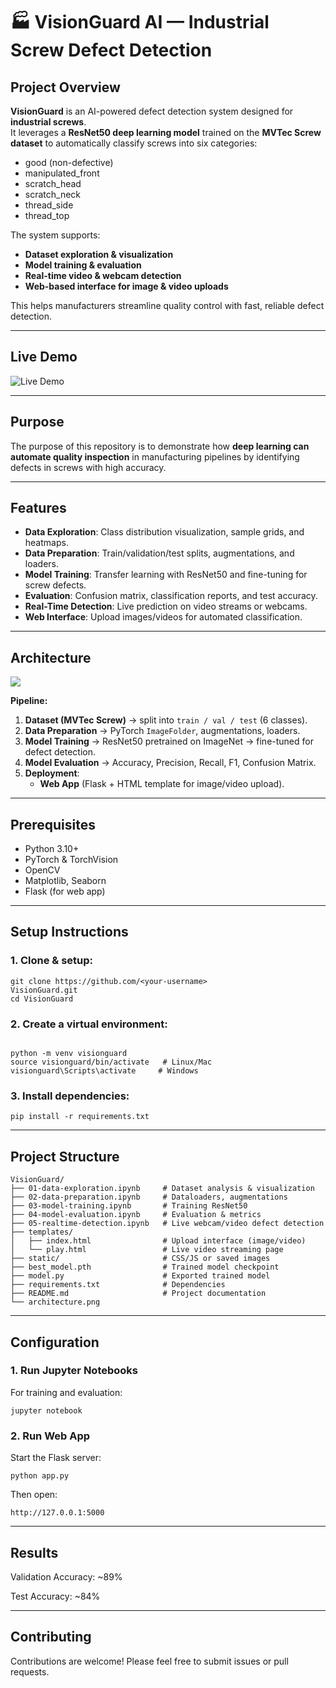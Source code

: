 # 🏭 VisionGuard AI — Industrial Screw Defect Detection


##  Project Overview
**VisionGuard** is an AI-powered defect detection system designed for **industrial screws**.  
It leverages a **ResNet50 deep learning model** trained on the **MVTec Screw dataset** to automatically classify screws into six categories:

- good (non-defective)
- manipulated_front
- scratch_head
- scratch_neck
- thread_side
- thread_top  

The system supports:
- **Dataset exploration & visualization**
- **Model training & evaluation**
- **Real-time video & webcam detection**
- **Web-based interface for image & video uploads**

This helps manufacturers streamline quality control with fast, reliable defect detection.

---
## Live Demo
![Live Demo](image-1.png)

---
##  Purpose
The purpose of this repository is to demonstrate how **deep learning can automate quality inspection** in manufacturing pipelines by identifying defects in screws with high accuracy.

---

##  Features
- **Data Exploration**: Class distribution visualization, sample grids, and heatmaps.
- **Data Preparation**: Train/validation/test splits, augmentations, and loaders.
- **Model Training**: Transfer learning with ResNet50 and fine-tuning for screw defects.
- **Evaluation**: Confusion matrix, classification reports, and test accuracy.
- **Real-Time Detection**: Live prediction on video streams or webcams.
- **Web Interface**: Upload images/videos for automated classification.

---

##  Architecture
![](image.png)

**Pipeline:**
1. **Dataset (MVTec Screw)** → split into `train / val / test` (6 classes).
2. **Data Preparation** → PyTorch `ImageFolder`, augmentations, loaders.
3. **Model Training** → ResNet50 pretrained on ImageNet → fine-tuned for defect detection.
4. **Model Evaluation** → Accuracy, Precision, Recall, F1, Confusion Matrix.
5. **Deployment**:
   - **Web App** (Flask + HTML template for image/video upload).
   

---

##  Prerequisites
- Python 3.10+
- PyTorch & TorchVision
- OpenCV
- Matplotlib, Seaborn
- Flask (for web app)

---

##  Setup Instructions
### 1. Clone & setup:

```
git clone https://github.com/<your-username>
VisionGuard.git
cd VisionGuard

```
### 2. Create a virtual environment:
```

python -m venv visionguard
source visionguard/bin/activate   # Linux/Mac
visionguard\Scripts\activate     # Windows

```
### 3. Install dependencies:

```
pip install -r requirements.txt
```
---
## Project Structure
```
VisionGuard/
├── 01-data-exploration.ipynb     # Dataset analysis & visualization
├── 02-data-preparation.ipynb     # Dataloaders, augmentations
├── 03-model-training.ipynb       # Training ResNet50
├── 04-model-evaluation.ipynb     # Evaluation & metrics
├── 05-realtime-detection.ipynb   # Live webcam/video defect detection
├── templates/
│   ├── index.html                # Upload interface (image/video)
│   └── play.html                 # Live video streaming page
├── static/                       # CSS/JS or saved images
├── best_model.pth                # Trained model checkpoint
├── model.py                      # Exported trained model
├── requirements.txt              # Dependencies
├── README.md                     # Project documentation
└── architecture.png              
```
---
## Configuration
### 1. Run Jupyter Notebooks
For training and evaluation:
```
jupyter notebook
```
### 2. Run Web App
Start the Flask server:

```
python app.py
```
Then open:

```
http://127.0.0.1:5000
```
---
## Results
Validation Accuracy: ~89%

Test Accuracy: ~84%


---
## Contributing
Contributions are welcome! Please feel free to submit issues or pull requests.